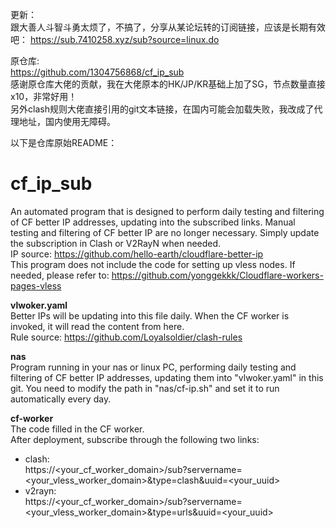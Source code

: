更新：  
跟大善人斗智斗勇太烦了，不搞了，分享从某论坛转的订阅链接，应该是长期有效吧：  https://sub.7410258.xyz/sub?source=linux.do   

原仓库:   
https://github.com/1304756868/cf_ip_sub    
感谢原仓库大佬的贡献，我在大佬原本的HK/JP/KR基础上加了SG，节点数量直接x10，非常好用！  
另外clash规则大佬直接引用的git文本链接，在国内可能会加载失败，我改成了代理地址，国内使用无障碍。  
   
以下是仓库原始README：   
   
# cf_ip_sub
An automated program that is designed to perform daily testing and filtering of CF better IP addresses, updating into the subscribed links. Manual testing and filtering of CF better IP are no longer necessary. Simply update the subscription in Clash or V2RayN when needed.   
IP source: https://github.com/hello-earth/cloudflare-better-ip  
This program does not include the code for setting up vless nodes. If needed, please refer to: https://github.com/yonggekkk/Cloudflare-workers-pages-vless

**vlwoker.yaml**   
Better IPs will be updating into this file daily. When the CF worker is invoked, it will read the content from here.   
Rule source: https://github.com/Loyalsoldier/clash-rules

**nas**   
Program running in your nas or linux PC, performing daily testing and filtering of CF better IP addresses, updating them into "vlwoker.yaml" in this git.
You need to modify the path in "nas/cf-ip.sh" and set it to run automatically every day.

**cf-worker**   
The code filled in the CF worker.   
After deployment, subscribe through the following two links:
- clash:  
  https://<your_cf_worker_domain>/sub?servername=<your_vless_worker_domain>&type=clash&uuid=<your_uuid>
- v2rayn:  
  https://<your_cf_worker_domain>/sub?servername=<your_vless_worker_domain>&type=urls&uuid=<your_uuid>

